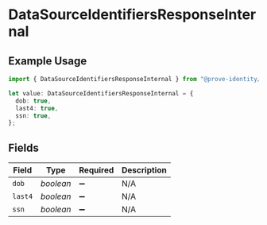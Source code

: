 # DataSourceIdentifiersResponseInternal

## Example Usage

```typescript
import { DataSourceIdentifiersResponseInternal } from "@prove-identity/prove-api/models/components";

let value: DataSourceIdentifiersResponseInternal = {
  dob: true,
  last4: true,
  ssn: true,
};
```

## Fields

| Field              | Type               | Required           | Description        |
| ------------------ | ------------------ | ------------------ | ------------------ |
| `dob`              | *boolean*          | :heavy_minus_sign: | N/A                |
| `last4`            | *boolean*          | :heavy_minus_sign: | N/A                |
| `ssn`              | *boolean*          | :heavy_minus_sign: | N/A                |